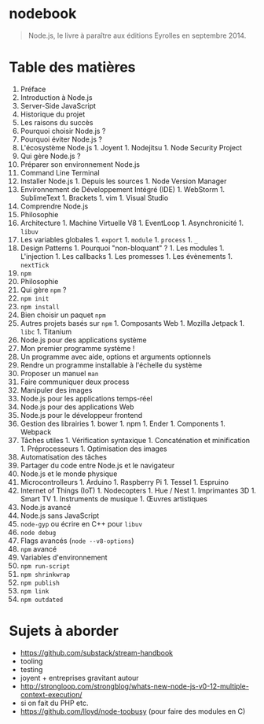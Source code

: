# nodebook

> Node.js, le livre à paraître aux éditions Eyrolles en septembre 2014.

# Table des matières

1. Préface
1. Introduction à Node.js
  1. Server-Side JavaScript
  1. Historique du projet
  1. Les raisons du succès
  1. Pourquoi choisir Node.js ?
  1. Pourquoi éviter Node.js ?
  1. L'écosystème Node.js
    1. Joyent
    1. Nodejitsu
    1. Node Security Project
  1. Qui gère Node.js ?
1. Préparer son environnement Node.js
  1. Command Line Terminal
  1. Installer Node.js
    1. Depuis les sources
    1. Node Version Manager
  1. Environnement de Développement Intégré (IDE)
    1. WebStorm
    1. SublimeText
    1. Brackets
    1. vim
    1. Visual Studio
1. Comprendre Node.js
  1. Philosophie
  1. Architecture
    1. Machine Virtuelle V8
    1. EventLoop
    1. Asynchronicité
    1. `libuv`
  1. Les variables globales
    1. `export`
    1. `module`
    1. `process`
    1. `_`
  1. Design Patterns
    1. Pourquoi "non-bloquant" ?
    1. Les modules
    1. L'injection
    1. Les callbacks
    1. Les promesses
    1. Les évènements
    1. `nextTick`
1. `npm`
  1. Philosophie
  1. Qui gère `npm` ?
  1. `npm init`
  1. `npm install`
  1. Bien choisir un paquet `npm`
  1. Autres projets basés sur `npm`
    1. Composants Web
    1. Mozilla Jetpack
    1. `libc`
    1. Titanium
1. Node.js pour des applications système
  1. Mon premier programme système !
  1. Un programme avec aide, options et arguments optionnels
  1. Rendre un programme installable à l'échelle du système
  1. Proposer un manuel `man`
  1. Faire communiquer deux process
  1. Manipuler des images
1. Node.js pour les applications temps-réel
1. Node.js pour des applications Web
1. Node.js pour le développeur frontend
  1. Gestion des librairies
    1. bower
    1. npm
    1. Ender
    1. Components
    1. Webpack
  1. Tâches utiles
    1. Vérification syntaxique
    1. Concaténation et minification
    1. Préprocesseurs
    1. Optimisation des images
  1. Automatisation des tâches
  1. Partager du code entre Node.js et le navigateur
1. Node.js et le monde physique
  1. Microcontrolleurs
    1. Arduino
    1. Raspberry Pi
    1. Tessel
    1. Espruino
  1. Internet of Things (IoT)
    1. Nodecopters
    1. Hue / Nest
    1. Imprimantes 3D
    1. Smart TV
    1. Instruments de musique
    1. Œuvres artistiques
1. Node.js avancé
  1. Node.js sans JavaScript
  1. `node-gyp` ou écrire en C++ pour `libuv`
  1. `node debug`
  1. Flags avancés (`node --v8-options`)
1. `npm` avancé
  1. Variables d'environnement
  1. `npm run-script`
  1. `npm shrinkwrap`
  1. `npm publish`
  1. `npm link`
  1. `npm outdated` 


# Sujets à aborder

- https://github.com/substack/stream-handbook
- tooling
- testing
- joyent + entreprises gravitant autour
- http://strongloop.com/strongblog/whats-new-node-js-v0-12-multiple-context-execution/
- si on fait du PHP etc.
- https://github.com/lloyd/node-toobusy (pour faire des modules en C)
